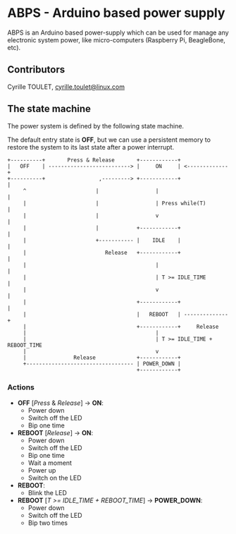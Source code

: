 # ABPS - Arduino based power supply

ABPS is an Arduino based power-supply which can be used for manage any 
electronic system power, like micro-computers (Raspberry Pi, BeagleBone, etc).


## Contributors

Cyrille TOULET, <cyrille.toulet@linux.com>


## The state machine
The power system is defined by the following state machine.

The default entry state is **OFF**, but we can use a persistent memory to 
restore the system to its last state after a power interrupt.

```
+----------+       Press & Release       +------------+
|   OFF    | --------------------------> |     ON     | <-------------+
+----------+                 ,---------> +------------+               |
     ^                      |                  |                      |
     |                      |                  | Press while(T)       |
     |                      |                  v                      |
     |                      |            +------------+               |
     |                      +----------- |    IDLE    |               |
     |                         Release   +------------+               |
     |                                         |                      |
     |                                         | T >= IDLE_TIME       |
     |                                         v                      |
     |                                   +------------+               |
     |                                   |   REBOOT   | --------------+
     |                                   +------------+     Release
     |                                         |
     |                                         | T >= IDLE_TIME + REBOOT_TIME
     |                                         v 
     |               Release             +------------+
     +---------------------------------- | POWER_DOWN |
                                         +------------+
```

### Actions
- **OFF** [*Press* & *Release*] -> **ON**:
  - Power down
  - Switch off the LED
  - Bip one time
- **REBOOT** [*Release*] -> **ON**:
  - Power down
  - Switch off the LED
  - Bip one time
  - Wait a moment
  - Power up
  - Switch on the LED
- **REBOOT**:
  - Blink the LED
- **REBOOT** [*T >= IDLE_TIME + REBOOT_TIME*] -> **POWER_DOWN**:
  - Power down
  - Switch off the LED
  - Bip two times



